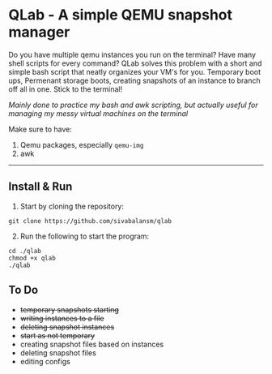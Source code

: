 # QLab - A simple QEMU snapshot manager
Do you have multiple qemu instances you run on the terminal? Have many shell scripts for every command? QLab solves this problem with a short and simple bash script that neatly organizes your VM's for you. Temporary boot ups, Permenant storage boots, creating snapshots of an instance to branch off all in one. 
Stick to the terminal!

*Mainly done to practice my bash and awk scripting, but actually useful for managing my messy virtual machines on the terminal*

Make sure to have:
1. Qemu packages, especially `qemu-img`
2. awk
___
## Install & Run
1. Start by cloning the repository:
```
git clone https://github.com/sivabalansm/qlab
```

2. Run the following to start the program:
```
cd ./qlab
chmod +x qlab
./qlab
```

## To Do
- ~~temporary snapshots starting~~
- ~~writing instances to a file~~
- ~~deleting snapshot instances~~
- ~~start as not temporary~~
- creating snapshot files based on instances
- deleting snapshot files
- editing configs


